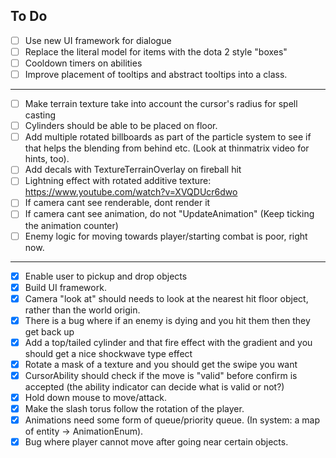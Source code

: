 ## To Do

- [ ]  Use new UI framework for dialogue
- [ ]  Replace the literal model for items with the dota 2 style "boxes"
- [ ]  Cooldown timers on abilities
- [ ] Improve placement of tooltips and abstract tooltips into a class.

----

- [ ] Make terrain texture take into account the cursor's radius for spell casting
- [ ] Cylinders should be able to be placed on floor.
- [ ]  Add multiple rotated billboards as part of the particle system to see if that helps the blending from behind
  etc. (Look at thinmatrix video for hints, too).
- [ ]  Add decals with TextureTerrainOverlay on fireball hit
- [ ]  Lightning effect with rotated additive texture: https://www.youtube.com/watch?v=XVQDUcr6dwo
- [ ]  If camera cant see renderable, dont render it
- [ ]  If camera cant see animation, do not "UpdateAnimation" (Keep ticking the animation counter)
- [ ]  Enemy logic for moving towards player/starting combat is poor, right now.

----

- [x] Enable user to pickup and drop objects
- [x] Build UI framework.
- [x]  Camera "look at" should needs to look at the nearest hit floor object, rather than the world origin.
- [x]  There is a bug where if an enemy is dying and you hit them then they get back up
- [x]  Add a top/tailed cylinder and that fire effect with the gradient and you should get a nice shockwave type
  effect
- [x]  Rotate a mask of a texture and you should get the swipe you want
- [x]  CursorAbility should check if the move is "valid" before confirm is accepted (the ability indicator can decide
  what is valid or not?)
- [x]  Hold down mouse to move/attack.
- [x]  Make the slash torus follow the rotation of the player.
- [x] Animations need some form of queue/priority queue. (In system: a map of entity -> AnimationEnum).
- [x]  Bug where player cannot move after going near certain objects.